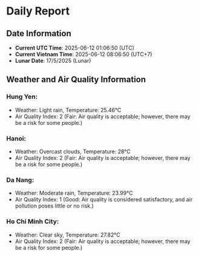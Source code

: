 # Daily Report
## Date Information
- **Current UTC Time**: 2025-06-12 01:06:50 (UTC)
- **Current Vietnam Time**: 2025-06-12 08:06:50 (UTC+7)
- **Lunar Date**: 17/5/2025 (Lunar)

## Weather and Air Quality Information

### Hung Yen:
- Weather: Light rain, Temperature: 25.46°C
- Air Quality Index: 2 (Fair: Air quality is acceptable; however, there may be a risk for some people.)

### Hanoi:
- Weather: Overcast clouds, Temperature: 28°C
- Air Quality Index: 2 (Fair: Air quality is acceptable; however, there may be a risk for some people.)

### Da Nang:
- Weather: Moderate rain, Temperature: 23.99°C
- Air Quality Index: 1 (Good: Air quality is considered satisfactory, and air pollution poses little or no risk.)

### Ho Chi Minh City:
- Weather: Clear sky, Temperature: 27.82°C
- Air Quality Index: 2 (Fair: Air quality is acceptable; however, there may be a risk for some people.)
